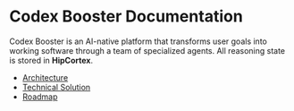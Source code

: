 # Codex Booster Documentation

Codex Booster is an AI-native platform that transforms user goals into working software through a team of specialized agents. All reasoning state is stored in **HipCortex**.

- [Architecture](architecture.md)
- [Technical Solution](solution.md)
- [Roadmap](roadmap.md)

